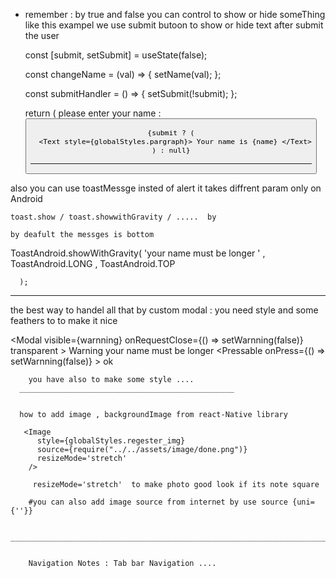 

* remember :  by true and false you can control to show or hide  someThing 
like this exampel we use submit butoon to show or hide text after submit the user 

  const [submit, setSubmit] = useState(false);

  const changeName = (val) => {
    setName(val);
  };

  const submitHandler = () => {
    setSubmit(!submit);
  };

  return (
    <View style={globalStyles.container}>
      <Text style={globalStyles.pargraph}> please enter your name : </Text>
      <TextInput
        onChangeText={changeName}
        style={globalStyles.Input}
        placeholder="e.g.joun"
      />
      <Button title="submit" onPress={submitHandler} />

      {submit ? (
        <Text style={globalStyles.pargraph}> Your name is {name} </Text>
      ) : null}
    </View> 

    ________________________________________________________________________________ 

 also you can use toastMessge  insted of alert it takes diffrent param only on Android 

    toast.show / toast.showwithGravity / .....  by 

    by deafult the messges is bottom 
 
 ToastAndroid.showWithGravity(
      'your name must be longer ' ,
       ToastAndroid.LONG , 
       ToastAndroid.TOP 
        
      );


________________________________________________________________________________________



the best way to handel all that by custom modal : you need style and some feathers to to make it nice 

 <Modal
        visible={warnning}
        onRequestClose={() => setWarnning(false)}
        transparent
      >
        <View style={globalStyles.Centerd_modal}>
          <View style={globalStyles.warning_Modal}> 
          <View style={globalStyles.Modal_title}>
            <Text style={globalStyles.pargraph} > Warning </Text>
          </View> 
          <View style={globalStyles.warn_body}>
            <Text style={globalStyles.pargraph}>
              your name must be longer 
            </Text> 
            </View> 
            <Pressable onPress={() => setWarnning(false)} >
              <Text style={globalStyles.Modal_press}> ok </Text> 
            </Pressable> 
          </View> 
        </View>
      </Modal> 

        you have also to make some style .... 
      ________________________________________________ 


      how to add image , backgroundImage from react-Native library 

       <Image
          style={globalStyles.regester_img}
          source={require("../../assets/image/done.png")}
          resizeMode='stretch' 
        /> 

         resizeMode='stretch'  to make photo good look if its note square

        #you can also add image source from internet by use source {uni={''}}

        _____________________________________________________________________________ 


        Navigation Notes : Tab bar Navigation .... 

        